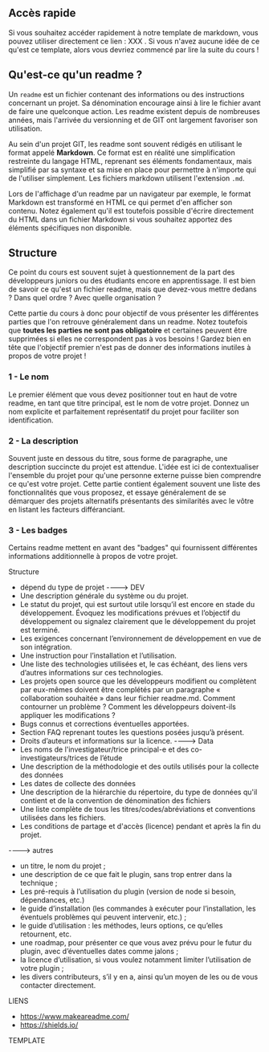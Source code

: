 ## Accès rapide

Si vous souhaitez accéder rapidement à notre template de markdown, vous pouvez utiliser directement ce lien : XXX . Si vous n'avez aucune idée de ce qu'est ce template, alors vous devriez commencé par lire la suite du cours !

## Qu'est-ce qu'un readme ?

Un ```readme``` est un fichier contenant des informations ou des instructions concernant un projet. Sa dénomination encourage ainsi à lire le fichier avant de faire une quelconque action. Les readme existent depuis de nombreuses années, mais l'arrivée du versionning et de GIT ont largement favoriser son utilisation.

Au sein d'un projet GIT, les readme sont souvent rédigés en utilisant le format appelé **Markdown**. Ce format est en réalité une simplification restreinte du langage HTML, reprenant ses éléments fondamentaux, mais simplifié par sa syntaxe et sa mise en place pour permettre à n'importe qui de l'utiliser simplement. Les fichiers markdown utilisent l'extension ```.md```.

Lors de l'affichage d'un readme par un navigateur par exemple, le format Markdown est transformé en HTML ce qui permet d'en afficher son contenu. Notez également qu'il est toutefois possible d'écrire directement du HTML dans un fichier Markdown si vous souhaitez apportez des éléments spécifiques non disponible.

## Structure

Ce point du cours est souvent sujet à questionnement de la part des développeurs juniors ou des étudiants encore en apprentissage. Il est bien de savoir ce qu'est un fichier readme, mais que devez-vous mettre dedans ? Dans quel ordre ? Avec quelle organisation ?

Cette partie du cours à donc pour objectif de vous présenter les différentes parties que l'on retrouve généralement dans un readme. Notez toutefois que **toutes les parties ne sont pas obligatoire** et certaines peuvent être supprimées si elles ne correspondent pas à vos besoins ! Gardez bien en tête que l'objectif premier n'est pas de donner des informations inutiles à propos de votre projet !

### 1 - Le nom

Le premier élément que vous devez positionner tout en haut de votre readme, en tant que titre principal, est le nom de votre projet. Donnez un nom explicite et parfaitement représentatif du projet pour faciliter son identification.

### 2 - La description

Souvent juste en dessous du titre, sous forme de paragraphe, une description succincte du projet est attendue. L'idée est ici de contextualiser l'ensemble du projet pour qu'une personne externe puisse bien comprendre ce qu'est votre projet. Cette partie contient également souvent une liste des fonctionnalités que vous proposez, et essaye généralement de se démarquer des projets alternatifs présentants des similarités avec le vôtre en listant les facteurs différanciant.

### 3 - Les badges

Certains readme mettent en avant des "badges" qui fournissent différentes informations additionnelle à propos de votre projet.



Structure
- dépend du type de projet
----> DEV
- Une description générale du système ou du projet.
- Le statut du projet, qui est surtout utile lorsqu’il est encore en stade du développement. Évoquez les modifications prévues et l’objectif du développement ou signalez clairement que le développement du projet est terminé.
- Les exigences concernant l’environnement de développement en vue de son intégration.
- Une instruction pour l’installation et l’utilisation.
- Une liste des technologies utilisées et, le cas échéant, des liens vers d’autres informations sur ces technologies.
- Les projets open source que les développeurs modifient ou complètent par eux-mêmes doivent être complétés par un paragraphe « collaboration souhaitée » dans leur fichier readme.md. Comment contourner un problème ? Comment les développeurs doivent-ils appliquer les modifications ?
- Bugs connus et corrections éventuelles apportées.
- Section FAQ reprenant toutes les questions posées jusqu’à présent.
- Droits d’auteurs et informations sur la licence.
----> Data
- Les noms de l'investigateur/trice principal-e et des co-investigateurs/trices de l’étude
- Une description de la méthodologie et des outils utilisés pour la collecte des données
- Les dates de collecte des données
- Une description de la hiérarchie du répertoire, du type de données qu'il contient et de la convention de dénomination des fichiers
- Une liste complète de tous les titres/codes/abréviations et conventions utilisées dans les fichiers.
- Les conditions de partage et d'accès (licence) pendant et après la fin du projet.

----> autres
- un titre, le nom du projet ;
- une description de ce que fait le plugin, sans trop entrer dans la technique ;
- Les pré-requis à l’utilisation du plugin (version de node si besoin, dépendances, etc.)
- le guide d’installation (les commandes à exécuter pour l’installation, les éventuels problèmes qui peuvent intervenir, etc.) ;
- le guide d’utilisation : les méthodes, leurs options, ce qu’elles retournent, etc.
- une roadmap, pour présenter ce que vous avez prévu pour le futur du plugin, avec d’éventuelles dates comme jalons ;
- la licence d’utilisation, si vous voulez notamment limiter l’utilisation de votre plugin ;
- les divers contributeurs, s’il y en a, ainsi qu’un moyen de les ou de vous contacter directement.

LIENS

- https://www.makeareadme.com/
- https://shields.io/


TEMPLATE


